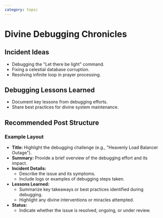 ```yaml
---
category: topic
---
```


# Divine Debugging Chronicles

## Incident Ideas
- Debugging the "Let there be light" command.
- Fixing a celestial database corruption.
- Resolving infinite loop in prayer processing.

## Debugging Lessons Learned
- Document key lessons from debugging efforts.
- Share best practices for divine system maintenance.

## Recommended Post Structure

### Example Layout

- **Title:** Highlight the debugging challenge (e.g., "Heavenly Load Balancer Outage").
- **Summary:** Provide a brief overview of the debugging effort and its impact.
- **Incident Details:**
  - Describe the issue and its symptoms.
  - Include logs or examples of debugging steps taken.
- **Lessons Learned:**
  - Summarize key takeaways or best practices identified during debugging.
  - Highlight any divine interventions or miracles attempted.
- **Status:**
  - Indicate whether the issue is resolved, ongoing, or under review.

